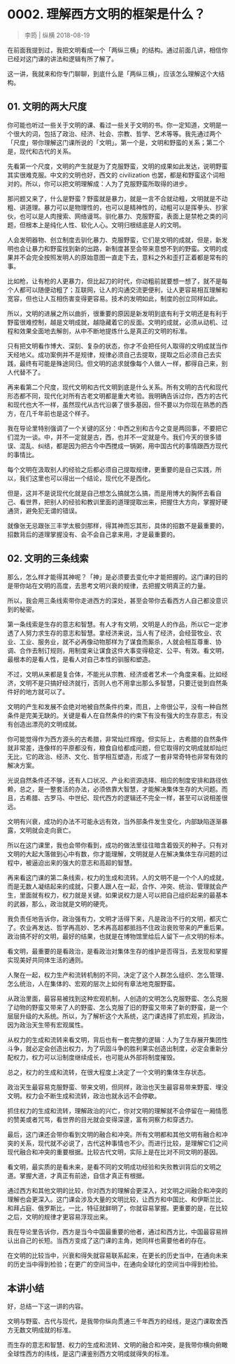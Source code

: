# 0002. 理解西方文明的框架是什么？

> 李筠 | 纵横
2018-08-19

在前面我提到过，我把文明看成一个「两纵三横」的结构。通过前面几讲，相信你已经对这门课的讲法和逻辑有所了解了。

这一讲，我就来和你专门聊聊，到底什么是「两纵三横」，应该怎么理解这个大结构。

## 01. 文明的两大尺度

你可能也听过一些关于文明的课、看过一些关于文明的书。你一定知道，文明是一个很大的词，包括了政治、经济、社会、宗教、哲学、艺术等等。我先通过两个「尺度」带你理解这门课所说的「文明」。第一个是，文明和野蛮的关系；第二个是，现代和古代的关系。

先看第一个尺度，文明的产生就是为了克服野蛮，文明的成果如此发达，说明野蛮其实很难克服。中文的文明也好，西文的 civilization 也罢，都是和野蛮这个词相对的。所以，你可以把文明理解成：人为了克服野蛮所取得的进步。

那问题又来了，什么是野蛮？野蛮就是暴力，就是一言不合就动粗，文明就是不动粗、讲道理。暴力可以是物理性的，也可以是精神性的，动粗可以是挥拳头、抄家伙，也可以是人肉搜索、网络谩骂。驯化暴力、克服野蛮，表面上是禁枪之类的问题，但根本上是纯化人性、软化人心。文明归根结底是人的文明。

人会发明器物、创立制度去驯化暴力、克服野蛮，它们是文明的成就，但是，新发明也会让暴力和野蛮找到新的出路，新制度甚至会带来意想不到的野蛮。文明的成果并不会完全按照发明人的原始意图一直走下去，意料之外和歪打正着都是常有的事。

比如枪，让有枪的人更暴力，但比起刀的时代，你动粗前就要想一想了，就不是每个人都可以随便动粗了；互联网，让人的沟通交流更便利，让人更容易相互理解和宽容，但也让人互相伤害变得更容易。技术的发明如此，制度的创立同样如此。

所以，文明的进展之所以曲折，很重要的原因是新发明到底有利于文明还是有利于野蛮很难控制，越是文明成就，越隐藏着它的反面。文明的成就，必须从动机、过程和效果全面地去解剖，从中不断地提炼什么是真正的文明的标准。

只有把文明看作博大、深刻、复杂的状态，你才不会把任何人取得的文明成就当作天经地义。成功案例并不是规律，规律必须自己去提取，提取之后必须自己去实践，最终有可能是殊途同归。但文明的追求就像每个人做人一样，都得自己来，别人代替不了。

再来看第二个尺度，现代文明和古代文明到底是什么关系。所有文明的古代和现代形态都不同，现代化对所有古老文明都是重大考验。我明确告诉过你，西方的古代和现代也大不一样，虽然现代从古代沿袭了很多基因，但不要以为你现在熟悉的西方，在几千年前也是这个样子。

我在导论里特别强调了一个关键的区分：中西之别和古今之变是两回事，不要把它们混为一谈。中，并不一定就是古，西，也并不一定就是今。我们今天的很多错误、混乱、纠结，都是因为把古今中西搅成一锅粥，用中国古代的事情跟西方现代的事情比。

每个文明在汲取别人的经验之后都必须自己提取规律，更重要的是自己实践，所以，我们这里也可以得出一个结论，现代化不是西化。

但是，这并不是说现代化就是自己想怎么搞就怎么搞，而是用博大的胸怀去看自己、看世界，把别人的经验和教训里面的道理提取出来，把握住大方向，掌握好硬通货，避免犯无谓的错误。

就像张无忌跟张三丰学太极剑那样，得其神而忘其形，具体的招数不是最重要的，招数背后的道理掌握没有、会不会自己拿来用，才是最重要的。

## 02. 文明的三条线索

那么，怎么样才能得其神呢？「神」是必须要去变化中才能把握的。这门课的目的是带你站在文明的高度，去思考文明兴衰的规律，去把握文明真正的力量。

所以，我会用三条线索带你走进西方的深处，甚至会带你去看西方人自己都没意识到的秘密。

第一条线索是生存的意志和智慧。有人才有文明，文明是人的作品，所以它一定渗透了人努力求生存的意志和智慧。拿经济来说，当人有了经济，会经营牧业、农业、工业、服务业，就不必再像动物那样为了谋食而厮杀，人就会相互尊重、协调、合作去制订规则，用制度来让谋食这件大事变得稳定、公平、有效。看文明，最根本的是看人性，是看人对自己本性的驯服和塑造。

不过，文明从来都是复合体，不能光从宗教、经济或者艺术一个角度来看。比如经济，文明不是只搞好经济就行，否则人也不用拿出那么多智慧，只要迁徙到自然条件好的地方就可以了。

文明的产生和发展不会绝对地被自然条件约束，而且，上帝很公平，没有一种自然条件是完美无缺的。关键是看人在自然条件的约束下有没有强大的生存意志，有没有创造出漂亮的文明成就。

你可能觉得作为西方源头的古希腊，非常灿烂辉煌。但实际上，古希腊的自然条件就非常差，连像样的平原都没有，粮食自给都成问题，但它取得的文明成就却灿烂无比，它的政治、经济、文化、哲学相互塑造，形成了一套非常奇特也非常有效的解决方案。

光说自然条件还不够，还有人口状况、产业和资源选择、相应的制度安排和路径依赖，总之，是一整套活的办法，必须依靠大智慧，才能解决集体生存的大问题。而且，古希腊、古罗马、中世纪、现代西方的逻辑还不完全一样，甚至可以说相差很远。

文明有兴衰，成功的办法不可能永远有效，当外部条件发生变化，内部缺陷逐渐暴露，文明就会走向衰亡。

所以在这门课里，我也会带你看到，成功的做法里往往暗含着毁灭的种子。只有对文明的大起大落做到心中有数，你才能理解，文明就是人在解决集体生存问题的过程中，被逼迫出来的强大的意志和高超的智慧。

再来看这门课的第二条线索，权力的生成和流转。人的文明不是一个个人的成就，而是无数人凝结起来的成就，只要人跟人在一起，合作、冲突、统治、管理就会产生，里面就有权力，权力就是关键。如果说权力是人可以把自己组织起来的最基本的武器，那么，政治就是文明的硬壳。

我负责任地告诉你，政治强有力，文明才活得下来，凡是政治不行的文明，都灭亡了。农业再发达、哲学再高妙、艺术再高超都抵挡不住政治衰败带来的严重后果。政治搞不好的文明，最好的结果，也就是在博物馆里给后人留下一点文明的标本。

看文明，最重要的是看政治，是看政治对集体生存的维护是否得当，去发现和掌握实现美好共同体生活的通则。

人聚在一起，权力生产和流转机制的不同，决定了这个人群怎么组织、怎么管理、怎么统治，人在集体的、宏观的层次上如何有章法地克服野蛮。

从政治里面，最容易被找到这种宏观机制，人创造的文明怎么克服野蛮、怎么克服了动物的野蛮又带来了人的野蛮、怎么克服了旧的野蛮又带来了新的野蛮，是一个层层升级的大系统。所以，为了解析这个大系统，这门课选择了抓宏观，抓政治，因为政治天生带有宏观属性。

从权力的生成和流转来看文明，背后也有一套完整的逻辑：人为了生存展开集团性斗争，就必定会创造出权力，为了巩固斗争的胜利果实创造出制度，必定会重新分配权力，权力可以沿制度继续成长，也可能从外部将制度摧毁。

总之，权力的生成和流转，在很大程度上决定了一个文明的集体生存状态。

政治天生最容易克服野蛮、带来文明，但同样，政治也天生最容易带来野蛮、埋没文明。权力会不断生成和流转，政治也就永远不会停歇。

抓住权力的生成和流转，理解政治的兴亡，你对文明的理解就不会停留在一厢情愿的赞美或者咒骂，看世界的目光就会变得深邃，富有洞察力和穿透力。

最后，这门课还会带你看到文明的融合和冲突。所有文明都和其他文明有融合和冲突的关系，现代就不必说了，古代这种事情也不少。而进行比较，是理解它们之间现代融合和冲突的重要根据。比较古代文明，实际上是在比对不同文明的基因。

看文明，最实质的是看未来，是看不同的文明成功经验和失败教训背后的文明之道。掌握大道，才真正有前途，自信才真正有根据。

通过西方和其他文明的比较，你对西方的理解会更深入，对文明之间融合和冲突的理解也会更深入。这门课会涉及大量的文明比较，让西方和中国比、和伊斯兰比、和拜占庭、俄罗斯比，一比，特征就鲜明了，你就容易掌握。更重要的是，在比较之后，文明的规律才更容易浮现出来。

我在导论里告诉你，西方是当今中国最重要的他者，通过和西方比，中国最容易辨认出自己的长短。当西方变成了这门课的主角，她同样也需要他者的存在。

在文明的比较当中，兴衰和得失就容易联系起来，在更长的历史当中，在通向未来的历史当中得到检验；在更广的空间当中，在通向全球化的空间当中得到检验。

## 本讲小结

好，总结一下这一讲的内容。

文明与野蛮、古代与现代，是我带你纵向贯通三千年西方的经线，是这门课取舍西方无数文明成就的标准。

而生存的意志和智慧、权力的生成和流转、文明的融合和冲突，是我带你横向俯瞰全球性西方的纬线，是这门课鉴别西方文明成就得失的标准。





